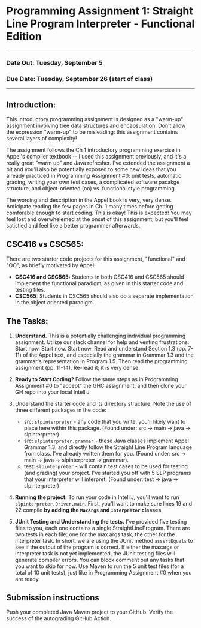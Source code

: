 # Programming Assignment 1: Straight Line Program Interpreter - Functional Edition

-----

### Date Out: Tuesday, September 5
### Due Date: Tuesday, September 26 (start of class)

-----

## Introduction:

This introductory programming assignment is designed as a "warm-up" assignment involving tree data structures and encapsulation. Don't allow the expression "warm-up" to be misleading: this assignment contains several layers of complexity!

The assignment follows the Ch 1 introductory programming exercise in Appel's compiler textbook -- I used this assignment previously, and it's a really great "warm up" and Java refresher. I've extended the assignment a bit and you'll also be potentially exposed to some new ideas that you already practiced in Programming Assignment #0: unit tests, automatic grading, writing your own test cases, a complicated software pacakge structure, and object-oriented (oo) vs. functional style programming.

The wording and description in the Appel book is very, very dense. Anticipate reading the few pages in Ch. 1 many times before getting comforable enough to start coding. This is okay! This is expected! You may feel lost and overwhelemed at the onset of this assignment, but you'll feel satistied and feel like a better programmer afterwards.

## CSC416 vs CSC565:

There are two starter code projects for this assignment, "functional" and "OO", as briefly motivated by Appel.

* **CSC416 and CSC565:** Students in both CSC416 and CSC565 should implement the functional paradigm, as given in this starter code and testing files.
* **CSC565:** Students in CSC565 should also do a separate implementation in the object oriented paradigm.

## The Tasks:

1. **Understand.** This is a potentially challenging individual programming assignment. Utilize our slack channel for help and venting frustrations. Start now. Start now. Start now. Read and understand Section 1.3 (pp. 7-11) of the Appel text, and especially the grammar in Grammar 1.3 and the grammar's representation in Program 1.5. Then read the programming assignment (pp. 11-14). Re-read it; it is very dense.

2. **Ready to Start Coding?** Follow the same steps as in Programming Assignment #0 to "accept" the GHC assignment, and then clone your GH repo into your local IntelliJ.

3. Understand the starter code and its directory structure. Note the use of three different packages in the code:

   - src: `slpinterpreter` - any code that you write, you'll likely want to place here within this package. (Found under: src → main → java → slpinterpreter).
   - src: `slpinterpreter.grammar` - these Java classes implement Appel Grammar 1.3, and directly follow the Straight Line Program language from class. I've already written them for you. (Found under: src → main → java → slpinterpreter → grammar).
   - test: `slpinterpreter` - will contain test cases to be used for testing (and grading) your project. I've started you off with 5 SLP programs that your interpreter will interpret. (Found under: test → java → slpinterpreter)

4. **Running the project.** To run your code in IntelliJ, you'll want to run `slpinterpreter.Driver.main`. First, you'll want to make sure lines 19 and 22 compile **by adding the `MaxArgs` and `Interpreter` classes**.

5. **JUnit Testing and Understanding the tests.** I've provided five testing files to you, each one contains a single StraightLineProgram. There are two tests in each file: one for the max args task, the other for the interpreter task. In short, we are using the JUnit method `assertEquals` to see if the output of the program is correct. If either the maxargs or interpreter task is not yet implemented, the JUnit testing files will generate compiler errors. You can block comment out any tasks that you want to skip for now. Use Maven to run the 5 unit test files (for a total of 10 unit tests), just like in Programming Assignment #0 when you are ready.

## Submission instructions

Push your completed Java Maven project to your GitHub. Verify the success of the autograding GitHub Action.